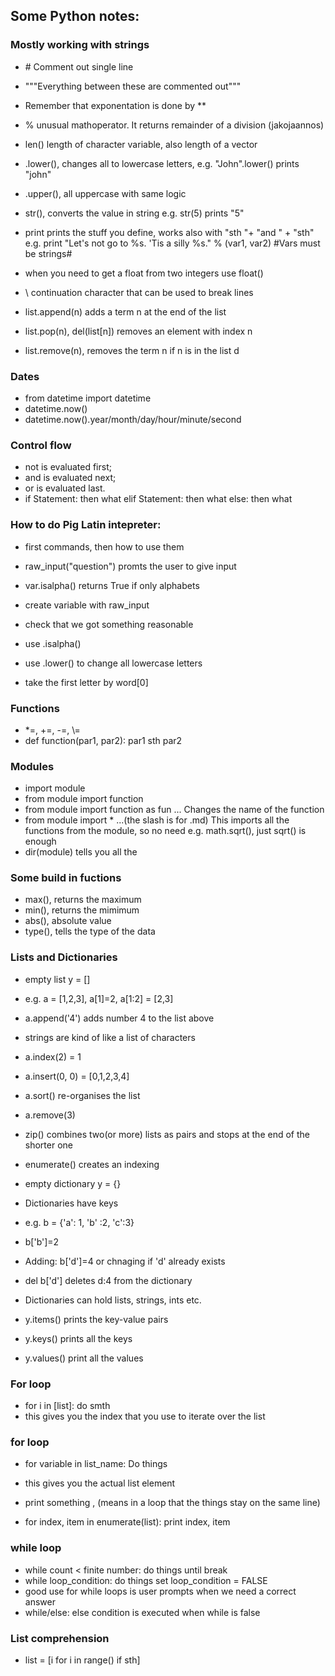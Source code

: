 ## Some Python notes:
### Mostly working with strings
* \# Comment out single line

* """Everything between these are commented out"""

* Remember that exponentation is done by \**

* % unusual mathoperator. It returns remainder of a division (jakojaannos)

* len() length of character variable, also length of a vector
* .lower(), changes all to lowercase letters, e.g. "John".lower() prints "john"
* .upper(), all uppercase with same logic
* str(), converts the value in string e.g. str(5) prints "5"
* print prints the stuff you define, works also with "sth "+ "and " + "sth"
e.g. print "Let's not go to %s. 'Tis a silly %s." % (var1, var2) #Vars must be strings#
* when you need to get a float from two integers use float()
* \ continuation character that can be used to break lines
* list.append(n) adds a term n at the end of the list
* list.pop(n), del(list[n]) removes an element with index n
* list.remove(n), removes the term n if n is in the list
d
### Dates

* from datetime import datetime
* datetime.now()
* datetime.now().year/month/day/hour/minute/second

### Control flow

* not is evaluated first;
* and is evaluated next;
* or is evaluated last.
* 	if Statement:
		then what
	elif Statement:
		then what
	else:
		then what
		
### How to do Pig Latin intepreter:
* first commands, then how to use them
* raw_input("question") promts the user to give input
* var.isalpha() returns True if only alphabets

* create variable with raw_input
* check that we got something reasonable
* use .isalpha()
* use .lower() to change all lowercase letters
* take the first letter by word[0]

### Functions
* \*=, +=, -=, \\=
* def function(par1, par2):
	par1 sth par2 

### Modules
* import module
* from module import function
* from module import function as fun ... Changes the name of the function
* from module import \* ...(the slash is for .md) This imports all the functions from the module, so no need e.g. math.sqrt(), just sqrt() is enough
* dir(module) tells you all the 

### Some build in fuctions
* max(), returns the maximum
* min(), returns the mimimum
* abs(), absolute value
* type(), tells the type of the data

### Lists and Dictionaries
* empty list y = []
* e.g. a = [1,2,3], a[1]=2, a[1:2] = [2,3]
* a.append('4') adds number 4 to the list above
* strings are kind of like a list of characters
* a.index(2) = 1
* a.insert(0, 0) = [0,1,2,3,4]
* a.sort() re-organises the list
* a.remove(3)
* zip() combines two(or more) lists as pairs and stops at the end of the shorter one
* enumerate() creates an indexing

* empty dictionary y = {}
* Dictionaries have keys
* e.g. b = {'a': 1, 'b' :2, 'c':3}
* b['b']=2
* Adding: b['d']=4 or chnaging if 'd' already exists
* del b['d'] deletes d:4 from the dictionary
* Dictionaries can hold lists, strings, ints etc.
* y.items() prints the key-value pairs
* y.keys() prints all the keys
* y.values() print all the values

### For loop
* for i in [list]:
	do smth
* this gives you the index that you use to iterate over the list

### for loop
* for variable in list_name:
	Do things
* this gives you the actual list element
	
* print something , (means in a loop that the things stay on the same line)
* for index, item in enumerate(list):
    print index, item

### while loop
* while count < finite number: 
	do things until break
* while loop_condition:
	do things
	set loop_condition = FALSE
* good use for while loops is user prompts when we need a correct answer
* while/else: else condition is executed when while is false
	
### List comprehension
* list = [i for i in range() if sth]